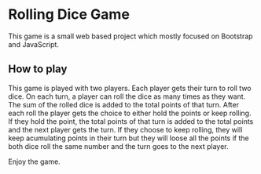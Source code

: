 # Rolling Dice Game
This game is a small web based project which mostly focused on Bootstrap and JavaScript.

## How to play
This game is played with two players. Each player gets their turn to roll two dice. On each turn, a player can roll the dice as many times as they want. The sum of the rolled dice is added to the total points of that turn. After each roll the player gets the choice to either hold the points or keep rolling. If they hold the point, the total points of that turn is added to the total points and the next player gets the turn. If they choose to keep rolling, they will keep acumulating points in their turn but they will loose all the points if the both dice roll the same number and the turn goes to the next player.

Enjoy the game.
